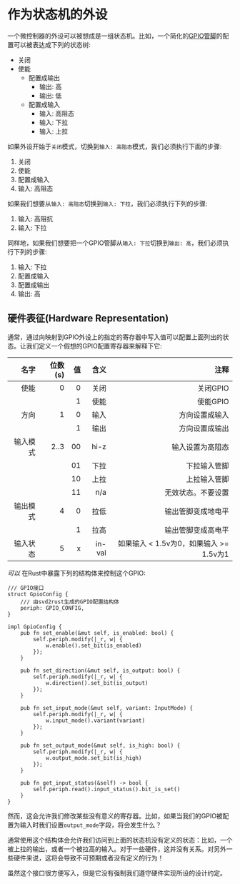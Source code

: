 # 作为状态机的外设

一个微控制器的外设可以被想成是一组状态机。比如，一个简化的[GPIO管脚]的配置可以被表达成下列的状态树:

[GPIO管脚]: https://en.wikipedia.org/wiki/General-purpose_input/output

* 关闭
* 使能
    * 配置成输出
        * 输出: 高
        * 输出: 低
    * 配置成输入
        * 输入: 高阻态
        * 输入: 下拉
        * 输入: 上拉

如果外设开始于`关闭`模式，切换到`输入: 高阻态`模式，我们必须执行下面的步骤:

1. 关闭
2. 使能
3. 配置成输入
4. 输入: 高阻态

如果我们想要从`输入: 高阻态`切换到`输入: 下拉`，我们必须执行下列的步骤:

1. 输入: 高阻抗
2. 输入: 下拉

同样地，如果我们想要把一个GPIO管脚从`输入: 下拉`切换到`输出: 高`，我们必须执行下列的步骤:
1. 输入: 下拉
2. 配置成输入
3. 配置成输出
4. 输出: 高

## 硬件表征(Hardware Representation)

通常，通过向映射到GPIO外设上的指定的寄存器中写入值可以配置上面列出的状态。让我们定义一个假想的GPIO配置寄存器来解释下它:

| 名字          | 位数(s) | 值 | 含义   | 注释 |
| ---:         | ------------: | ----: | ------:   | ----: |
| 使能       | 0             | 0     | 关闭  | 关闭GPIO |
|              |               | 1     | 使能   | 使能GPIO |
| 方向    | 1             | 0     | 输入     | 方向设置成输入 |
|              |               | 1     | 输出    | 方向设置成输出 |
| 输入模式   | 2..3          | 00    | hi-z      | 输入设置为高阻态 |
|              |               | 01    | 下拉  | 下拉输入管脚 |
|              |               | 10    | 上拉 | 上拉输入管脚 |
|              |               | 11    | n/a       | 无效状态。不要设置 |
| 输出模式  | 4             | 0     | 拉低   | 输出管脚变成地电平 |
|              |               | 1     | 拉高  | 输出管脚变成高电平 |
| 输入状态 | 5             | x     | in-val    | 如果输入 < 1.5v为0，如果输入 >= 1.5v为1 |

_可以_ 在Rust中暴露下列的结构体来控制这个GPIO:

```rust,ignore
/// GPIO接口
struct GpioConfig {
    /// 由svd2rust生成的GPIO配置结构体
    periph: GPIO_CONFIG,
}

impl GpioConfig {
    pub fn set_enable(&mut self, is_enabled: bool) {
        self.periph.modify(|_r, w| {
            w.enable().set_bit(is_enabled)
        });
    }

    pub fn set_direction(&mut self, is_output: bool) {
        self.periph.modify(|_r, w| {
            w.direction().set_bit(is_output)
        });
    }

    pub fn set_input_mode(&mut self, variant: InputMode) {
        self.periph.modify(|_r, w| {
            w.input_mode().variant(variant)
        });
    }

    pub fn set_output_mode(&mut self, is_high: bool) {
        self.periph.modify(|_r, w| {
            w.output_mode.set_bit(is_high)
        });
    }

    pub fn get_input_status(&self) -> bool {
        self.periph.read().input_status().bit_is_set()
    }
}
```

然而，这会允许我们修改某些没有意义的寄存器。比如，如果当我们的GPIO被配置为输入时我们设置`output_mode`字段，将会发生什么？

通常使用这个结构体会允许我们访问到上面的状态机没有定义的状态：比如，一个被上拉的输出，或者一个被拉高的输入。对于一些硬件，这并没有关系。对另外一些硬件来说，这将会导致不可预期或者没有定义的行为！

虽然这个接口很方便写入，但是它没有强制我们遵守硬件实现所设的设计约定。
